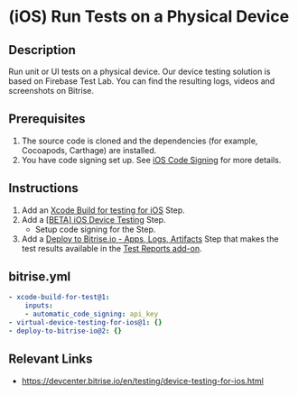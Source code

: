 # (iOS) Run Tests on a Physical Device

## Description

Run unit or UI tests on a physical device. Our device testing solution is based on Firebase Test Lab. You can find the resulting logs, videos and screenshots on Bitrise.

## Prerequisites

1. The source code is cloned and the dependencies (for example, Cocoapods, Carthage) are installed.
2. You have code signing set up. See [iOS Code Signing](https://devcenter.bitrise.io/en/code-signing/ios-code-signing.html) for more details.

## Instructions

1. Add an [Xcode Build for testing for iOS](https://github.com/bitrise-steplib/steps-xcode-build-for-test) Step.
2. Add a [[BETA] iOS Device Testing](https://www.bitrise.io/integrations/steps/virtual-device-testing-for-ios) Step.
    - Setup code signing for the Step.
3. Add a [Deploy to Bitrise.io - Apps, Logs, Artifacts](https://www.bitrise.io/integrations/steps/deploy-to-bitrise-io) Step that makes the test results available in the [Test Reports add-on](https://devcenter.bitrise.io/en/testing/test-reports.html).

## bitrise.yml

```yaml
- xcode-build-for-test@1:
    inputs:
    - automatic_code_signing: api_key
- virtual-device-testing-for-ios@1: {}
- deploy-to-bitrise-io@2: {}
```

## Relevant Links

* https://devcenter.bitrise.io/en/testing/device-testing-for-ios.html
